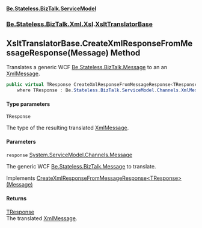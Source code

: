 #### [Be.Stateless.BizTalk.ServiceModel](README.md 'README')
### [Be.Stateless.BizTalk.Xml.Xsl](Be.Stateless.BizTalk.Xml.Xsl.md 'Be.Stateless.BizTalk.Xml.Xsl').[XsltTranslatorBase](XsltTranslatorBase.md 'Be.Stateless.BizTalk.Xml.Xsl.XsltTranslatorBase')

## XsltTranslatorBase.CreateXmlResponseFromMessageResponse<TResponse>(Message) Method

Translates a generic WCF [Be.Stateless.BizTalk.Message](https://docs.microsoft.com/en-us/dotnet/api/Be.Stateless.BizTalk.Message 'Be.Stateless.BizTalk.Message') to an an [XmlMessage](XmlMessage.md 'Be.Stateless.BizTalk.ServiceModel.Channels.XmlMessage').

```csharp
public virtual TResponse CreateXmlResponseFromMessageResponse<TResponse>(System.ServiceModel.Channels.Message response)
    where TResponse : Be.Stateless.BizTalk.ServiceModel.Channels.XmlMessage, new();
```
#### Type parameters

<a name='Be.Stateless.BizTalk.Xml.Xsl.XsltTranslatorBase.CreateXmlResponseFromMessageResponse_TResponse_(System.ServiceModel.Channels.Message).TResponse'></a>

`TResponse`

The type of the resulting translated [XmlMessage](XmlMessage.md 'Be.Stateless.BizTalk.ServiceModel.Channels.XmlMessage').
#### Parameters

<a name='Be.Stateless.BizTalk.Xml.Xsl.XsltTranslatorBase.CreateXmlResponseFromMessageResponse_TResponse_(System.ServiceModel.Channels.Message).response'></a>

`response` [System.ServiceModel.Channels.Message](https://docs.microsoft.com/en-us/dotnet/api/System.ServiceModel.Channels.Message 'System.ServiceModel.Channels.Message')

The generic WCF [Be.Stateless.BizTalk.Message](https://docs.microsoft.com/en-us/dotnet/api/Be.Stateless.BizTalk.Message 'Be.Stateless.BizTalk.Message') to translate.

Implements [CreateXmlResponseFromMessageResponse&lt;TResponse&gt;(Message)](IXmlMessageConverter.CreateXmlResponseFromMessageResponse_TResponse_(Message).md 'Be.Stateless.BizTalk.ServiceModel.Channels.IXmlMessageConverter.CreateXmlResponseFromMessageResponse<TResponse>(System.ServiceModel.Channels.Message)')

#### Returns
[TResponse](XsltTranslatorBase.CreateXmlResponseFromMessageResponse_TResponse_(Message).md#Be.Stateless.BizTalk.Xml.Xsl.XsltTranslatorBase.CreateXmlResponseFromMessageResponse_TResponse_(System.ServiceModel.Channels.Message).TResponse 'Be.Stateless.BizTalk.Xml.Xsl.XsltTranslatorBase.CreateXmlResponseFromMessageResponse<TResponse>(System.ServiceModel.Channels.Message).TResponse')  
The translated [XmlMessage](XmlMessage.md 'Be.Stateless.BizTalk.ServiceModel.Channels.XmlMessage').